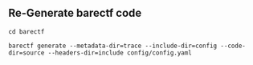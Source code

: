## Re-Generate barectf code
```
cd barectf

barectf generate --metadata-dir=trace --include-dir=config --code-dir=source --headers-dir=include config/config.yaml
```
